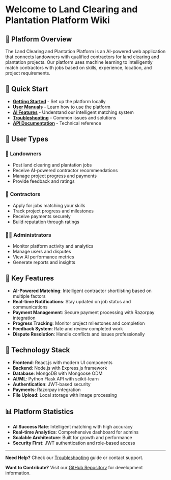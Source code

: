 # Welcome to Land Clearing and Plantation Platform Wiki

## 🌱 Platform Overview

The Land Clearing and Plantation Platform is an AI-powered web application that connects landowners with qualified contractors for land clearing and plantation projects. Our platform uses machine learning to intelligently match contractors with jobs based on skills, experience, location, and project requirements.

## 🚀 Quick Start

- **[Getting Started](Getting-Started)** - Set up the platform locally
- **[User Manuals](User-Manuals)** - Learn how to use the platform
- **[AI Features](AI-Features)** - Understand our intelligent matching system
- **[Troubleshooting](Troubleshooting)** - Common issues and solutions
- **[API Documentation](API-Documentation)** - Technical reference

## 👥 User Types

### 🏡 **Landowners**
- Post land clearing and plantation jobs
- Receive AI-powered contractor recommendations
- Manage project progress and payments
- Provide feedback and ratings

### 🔨 **Contractors**
- Apply for jobs matching your skills
- Track project progress and milestones
- Receive payments securely
- Build reputation through ratings

### 👨‍💼 **Administrators**
- Monitor platform activity and analytics
- Manage users and disputes
- View AI performance metrics
- Generate reports and insights

## 🎯 Key Features

- **AI-Powered Matching**: Intelligent contractor shortlisting based on multiple factors
- **Real-time Notifications**: Stay updated on job status and communications
- **Payment Management**: Secure payment processing with Razorpay integration
- **Progress Tracking**: Monitor project milestones and completion
- **Feedback System**: Rate and review completed work
- **Dispute Resolution**: Handle conflicts and issues professionally

## 🔧 Technology Stack

- **Frontend**: React.js with modern UI components
- **Backend**: Node.js with Express.js framework
- **Database**: MongoDB with Mongoose ODM
- **AI/ML**: Python Flask API with scikit-learn
- **Authentication**: JWT-based security
- **Payments**: Razorpay integration
- **File Upload**: Local storage with image processing

## 📊 Platform Statistics

- **AI Success Rate**: Intelligent matching with high accuracy
- **Real-time Analytics**: Comprehensive dashboard for admins
- **Scalable Architecture**: Built for growth and performance
- **Security First**: JWT authentication and role-based access

---

**Need Help?** Check our [Troubleshooting](Troubleshooting) guide or contact support.

**Want to Contribute?** Visit our [GitHub Repository](https://github.com/Hanamant-YB/Land-Clearing-and-Plantation-Platform) for development information. 